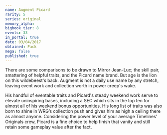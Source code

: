 ```yaml
---
name: Augment Picard
rarity: 5
series: original
memory_alpha:
bigbook_tier: 8
events: 33
in_portal: true
date: 03/04/2017
obtained: Pack
mega: false
published: true
---
```


There are some comparisons to be drawn to Mirror Jean-Luc; the skill pair, smattering of helpful traits, and the Picard name brand. But age is the lion on this wildebeest's back. Augment is not a daily use name by any stretch, leaving event work and collection worth in power creep's wake.

His handful of eventable traits and Picard's steady weekend work serve to elevate uninspiring bases, including a SEC which sits in the top ten for almost all of his weekend bonus opportunities. His long list of traits was also born to shine in WRG’s collection push and gives him as high a ceiling there as almost anyone. Considering the power level of your average Timelines' Originals crew, Picard is a fine choice to help finish that vanity and still retain some gameplay value after the fact.

